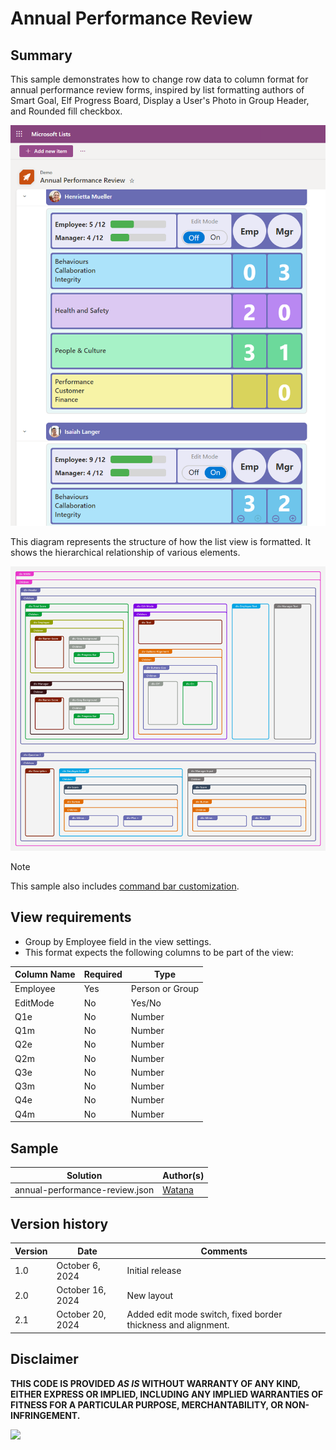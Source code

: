 # Annual Performance Review

## Summary

This sample demonstrates how to change row data to column format for annual performance review forms, inspired by list formatting authors of Smart Goal, Elf Progress Board, Display a User's Photo in Group Header, and Rounded fill checkbox.

![screenshot of the sample](./assets/screenshot.png)

This diagram represents the structure of how the list view is formatted. It shows the hierarchical relationship of various elements.

![sample structure diagram](./assets/diagram.png)

> [!NOTE]
> This sample also includes [command bar customization](https://learn.microsoft.com/en-us/sharepoint/dev/declarative-customization/view-commandbar-formatting).

## View requirements

- Group by Employee field in the view settings.
- This format expects the following columns to be part of the view:

Column Name | Required | Type
----------- | -------- | ----
Employee    | Yes      | Person or Group
EditMode    | No       | Yes/No
Q1e         | No       | Number
Q1m         | No       | Number
Q2e         | No       | Number
Q2m         | No       | Number
Q3e         | No       | Number
Q3m         | No       | Number
Q4e         | No       | Number
Q4m         | No       | Number

## Sample

Solution|Author(s)
--------|---------
annual-performance-review.json | [Watana](https://github.com/watana2)

## Version history

Version|Date|Comments
-------|----|--------
1.0    |October 6, 2024|Initial release
2.0    |October 16, 2024|New layout
2.1    |October 20, 2024|Added edit mode switch, fixed border thickness and alignment.

## Disclaimer
**THIS CODE IS PROVIDED *AS IS* WITHOUT WARRANTY OF ANY KIND, EITHER EXPRESS OR IMPLIED, INCLUDING ANY IMPLIED WARRANTIES OF FITNESS FOR A PARTICULAR PURPOSE, MERCHANTABILITY, OR NON-INFRINGEMENT.**

<img src="https://pnptelemetry.azurewebsites.net/list-formatting/view-samples/annual-performance-review" />
